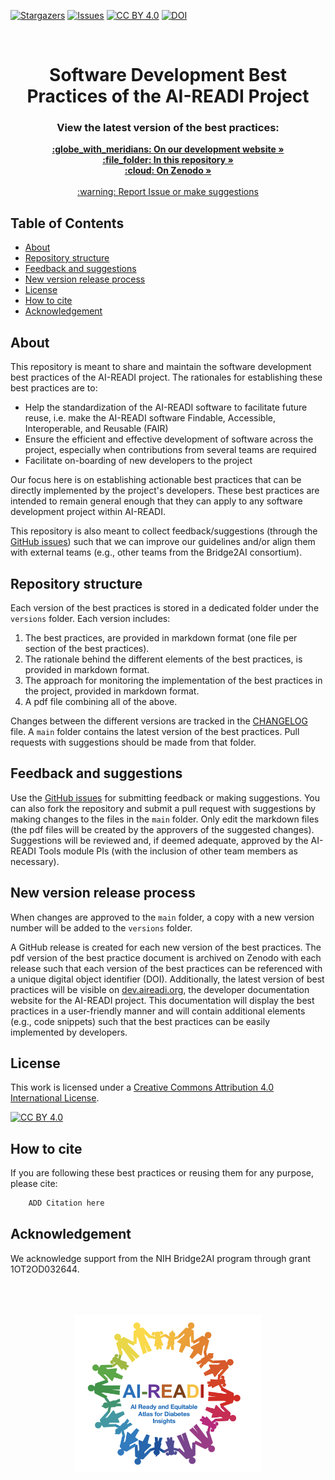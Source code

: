 [![Stargazers][stars-shield]][stars-url]
[![Issues][issues-shield]][issues-url]
[![CC BY 4.0][cc-by-shield]][cc-by]
[![DOI](https://zenodo.org/badge/DOI/10.5281/zenodo.7363102.svg)](https://doi.org/10.5281/zenodo.7363102)

[stars-shield]: https://img.shields.io/github/stars/AI-READI/software-dev-best-practices.svg?style=flat-square
[stars-url]: https://github.com/AI-READI/software-dev-best-practices/stargazers
[issues-shield]: https://img.shields.io/github/issues/AI-READI/software-dev-best-practices.svg?style=flat-square
[issues-url]: https://github.com/fairdataihub/AI-READI/software-dev-best-practices/issues
[cc-by]: http://creativecommons.org/licenses/by/4.0/
[cc-by-image]: https://i.creativecommons.org/l/by/4.0/88x31.png
[cc-by-shield]: https://img.shields.io/badge/License-CC%20BY%204.0-lightgrey.svg

<!-- HEADER -->
<br />
<p align="center">

  <h1 align="center"> Software Development Best Practices of the AI-READI Project </h1>
  <h3 align="center"> View the latest version of the best practices: </h3>
  <p align="center">
    <a href="https://dev.aireadi.org"><strong> :globe_with_meridians: On our development website » </strong></a>
    <br />
    <a href="https://github.com/AI-READI/software-dev-best-practices/versions"><strong> :file_folder: In this repository »</strong></a>
    <br />
    <a href="https://doi.org/10.5281/zenodo.7363102"><strong> :cloud: On Zenodo » </strong></a>
    <br />
    <br />
    <a href="https://github.com/AI-READI/software-dev-best-practices/issues/new">:warning: Report Issue or make suggestions</a>
  </p>
</p>

<!-- TABLE OF CONTENTS -->

## Table of Contents

- [About](#about)
- [Repository structure](#repository-structure)
- [Feedback and suggestions](#feedback-and-suggestions)
- [New version release process](#new-version-release-process)
- [License](#license)
- [How to cite](#how-to-cite)
- [Acknowledgement](#acknowledgement)

## About
This repository is meant to share and maintain the software development best practices of the AI-READI project. The rationales for establishing these best practices are to:
- Help the standardization of the AI-READI software to facilitate future reuse, i.e. make the AI-READI software Findable, Accessible, Interoperable, and Reusable (FAIR)
- Ensure the efficient and effective development of software across the project, especially when contributions from several teams are required
- Facilitate on-boarding of new developers to the project

Our focus here is on establishing actionable best practices that can be directly implemented by the project's developers. These best practices are intended to remain general enough that they can apply to any software development project within AI-READI.

This repository is also meant to collect feedback/suggestions (through the [GitHub issues](https://github.com/AI-READI/software-dev-best-practices/issues/new)) such that we can improve our guidelines and/or align them with external teams (e.g., other teams from the Bridge2AI consortium).

## Repository structure
Each version of the best practices is stored in a dedicated folder under the `versions` folder. Each version includes:
1. The best practices, are provided in markdown format (one file per section of the best practices).
2. The rationale behind the different elements of the best practices, is provided in markdown format.
3. The approach for monitoring the implementation of the best practices in the project, provided in markdown format.
4. A pdf file combining all of the above.

Changes between the different versions are tracked in the [CHANGELOG](https://github.com/fairdataihub/FAIR-BioRS-guidelines/blob/main/CHANGELOG.md) file. A `main` folder contains the latest version of the best practices. Pull requests with suggestions should be made from that folder.

## Feedback and suggestions
Use the [GitHub issues](https://github.com/AI-READI/software-dev-best-practices/issues) for submitting feedback or making suggestions. You can also fork the repository and submit a pull request with suggestions by making changes to the files in the `main` folder. Only edit the markdown files (the pdf files will be created by the approvers of the suggested changes). Suggestions will be reviewed and, if deemed adequate, approved by the AI-READI Tools module PIs (with the inclusion of other team members as necessary). 

## New version release process
When changes are approved to the `main` folder, a copy with a new version number will be added to the `versions` folder.

A GitHub release is created for each new version of the best practices. The pdf version of the best practice document is archived on Zenodo with each release such that each version of the best practices can be referenced with a unique digital object identifier (DOI). Additionally, the latest version of best practices will be visible on [dev.aireadi.org](http://dev.aireadi.org), the developer documentation website for the AI-READI project. This documentation will display the best practices in a user-friendly manner and will contain additional elements (e.g., code snippets) such that the best practices can be easily implemented by developers.

## License
This work is licensed under a
[Creative Commons Attribution 4.0 International License][cc-by].

[![CC BY 4.0][cc-by-image]][cc-by]

[cc-by]: http://creativecommons.org/licenses/by/4.0/
[cc-by-image]: https://i.creativecommons.org/l/by/4.0/88x31.png


## How to cite
If you are following these best practices or reusing them for any purpose, please cite:
```bash
    ADD Citation here
```

## Acknowledgement
We acknowledge support from the NIH Bridge2AI program through grant 1OT2OD032644.

<p align="center">
  <br/>
  <br/>
  <br/>
  <a href="#">
    <img src="https://github.com/AI-READI/AI-READI-logo/blob/main/logo/png/option2.png" alt="Logo" width="300">
  </a>
</p>  
  
